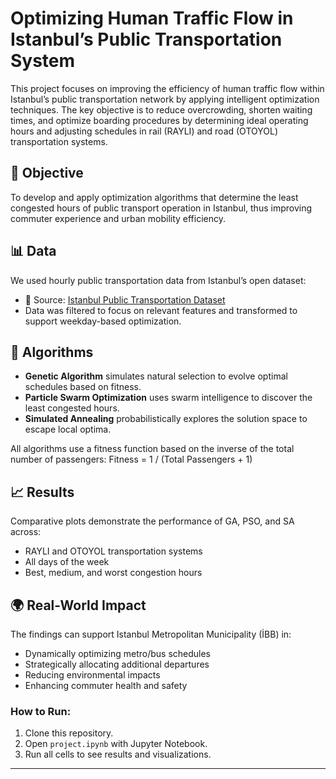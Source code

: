 # Optimizing Human Traffic Flow in Istanbul’s Public Transportation System

This project focuses on improving the efficiency of human traffic flow within Istanbul’s public transportation network by applying intelligent optimization techniques. The key objective is to reduce overcrowding, shorten waiting times, and optimize boarding procedures by determining ideal operating hours and adjusting schedules in rail (RAYLI) and road (OTOYOL) transportation systems.

## 🎯 Objective

To develop and apply optimization algorithms that determine the least congested hours of public transport operation in Istanbul, thus improving commuter experience and urban mobility efficiency.

## 📊 Data

We used hourly public transportation data from Istanbul’s open dataset:
- 📁 Source: [Istanbul Public Transportation Dataset](https://ulasav.csb.gov.tr/dataset/34-hourly-public-transport-data-set/)
- Data was filtered to focus on relevant features and transformed to support weekday-based optimization.

## 🧮 Algorithms

- **Genetic Algorithm** simulates natural selection to evolve optimal schedules based on fitness.
- **Particle Swarm Optimization** uses swarm intelligence to discover the least congested hours.
- **Simulated Annealing** probabilistically explores the solution space to escape local optima.

All algorithms use a fitness function based on the inverse of the total number of passengers:
Fitness = 1 / (Total Passengers + 1)


## 📈 Results

Comparative plots demonstrate the performance of GA, PSO, and SA across:
- RAYLI and OTOYOL transportation systems
- All days of the week
- Best, medium, and worst congestion hours

## 🌍 Real-World Impact

The findings can support Istanbul Metropolitan Municipality (İBB) in:
- Dynamically optimizing metro/bus schedules
- Strategically allocating additional departures
- Reducing environmental impacts
- Enhancing commuter health and safety

### How to Run:
1. Clone this repository.
2. Open `project.ipynb` with Jupyter Notebook.
3. Run all cells to see results and visualizations.
---
